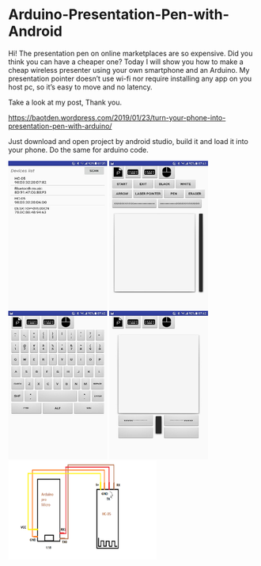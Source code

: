 # Arduino-Presentation-Pen-with-Android

Hi! The presentation pen on online marketplaces are so expensive. Did you think you can have a cheaper one? Today I will show you how to make a cheap wireless presenter using your own smartphone and an Arduino. My presentation pointer doesn’t use wi-fi nor require installing any app on you host pc, so it’s easy to move and no latency.

Take a look at my post, Thank you.

https://baotden.wordpress.com/2019/01/23/turn-your-phone-into-presentation-pen-with-arduino/

Just download and open project by android studio, build it and load it into your phone. Do the same for arduino code.

<img src="https://github.com/baotang2118/Arduino-Presentation-Pen-with-Android/blob/master/Photo%20result/Screenshot_20180807-073110.jpg" height="300" width="200"> <img src="https://github.com/baotang2118/Arduino-Presentation-Pen-with-Android/blob/master/Photo%20result/Screenshot_20180807-074154.jpg" height="300" width="200"> <img src="https://github.com/baotang2118/Arduino-Presentation-Pen-with-Android/blob/master/Photo%20result/Screenshot_20180807-074204.jpg" height="300" width="200"> <img src="https://github.com/baotang2118/Arduino-Presentation-Pen-with-Android/blob/master/Photo%20result/Screenshot_20180807-074225.jpg" height="300" width="200">
<img src="https://github.com/baotang2118/Arduino-Presentation-Pen-with-Android/blob/master/Photo%20result/Wiring%20and%20Circuit.png" height="200" width="300">
